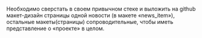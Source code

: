 Необходимо сверстать в своем привычном стеке и выложить на github макет-дизайн страницы одной новости (в макете «news_item»), остальные макеты(страницы) сопроводительные, чтобы иметь представление о «проекте» в целом.